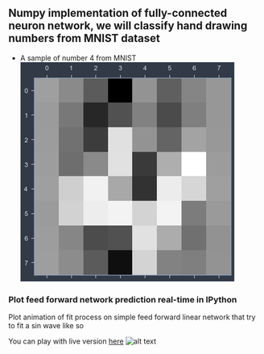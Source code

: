 ## Numpy implementation of fully-connected neuron network, we will classify hand drawing numbers from MNIST dataset
- A sample of number 4 from MNIST
![Number 4](/mnist.png)


### Plot feed forward network prediction real-time in IPython
Plot animation of fit process on simple feed forward linear network that try to fit a sin wave like so

You can play with live version [here](https://colab.research.google.com/github/huybik/animation_ipython/blob/main/pyplot_animation_ipython.ipynb)
![alt text](/animation.gif)

